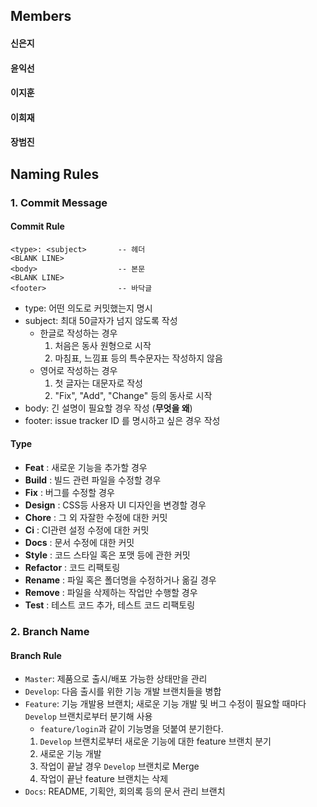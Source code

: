 ## Members 
#### 신은지
#### 윤익선
#### 이지훈
#### 이희재
#### 장범진


## Naming Rules
### 1. Commit Message
#### Commit Rule
```
<type>: <subject>       -- 헤더
<BLANK LINE>
<body>                  -- 본문
<BLANK LINE>
<footer>                -- 바닥글
```
* type: 어떤 의도로 커밋했는지 명시
* subject: 최대 50글자가 넘지 않도록 작성
    * 한글로 작성하는 경우
        1. 처음은 동사 원형으로 시작
        2. 마침표, 느낌표 등의 특수문자는 작성하지 않음
    * 영어로 작성하는 경우
        1. 첫 글자는 대문자로 작성
        2. "Fix", "Add", "Change" 등의 동사로 시작
* body: 긴 설명이 필요할 경우 작성 (**무엇을 왜**)
* footer: issue tracker ID 를 명시하고 싶은 경우 작성

#### Type
* **Feat** : 새로운 기능을 추가할 경우
* **Build** : 빌드 관련 파일을 수정할 경우
* **Fix** : 버그를 수정할 경우
* **Design** : CSS등 사용자 UI 디자인을 변경할 경우
* **Chore** : 그 외 자잘한 수정에 대한 커밋
* **Ci** : CI관련 설정 수정에 대한 커밋
* **Docs** : 문서 수정에 대한 커밋
* **Style** : 코드 스타일 혹은 포맷 등에 관한 커밋
* **Refactor** : 코드 리팩토링
* **Rename** : 파일 혹은 폴더명을 수정하거나 옮길 경우
* **Remove** : 파일을 삭제하는 작업만 수행할 경우
* **Test** : 테스트 코드 추가, 테스트 코드 리팩토링


### 2. Branch Name
#### Branch Rule
* `Master`: 제품으로 출시/배포 가능한 상태만을 관리
* `Develop`: 다음 출시를 위한 기능 개발 브랜치들을 병합
* `Feature`: 기능 개발용 브랜치; 새로운 기능 개발 및 버그 수정이 필요할 때마다 `Develop` 브랜치로부터 분기해 사용
    * `feature/login`과 같이 기능명을 덧붙여 분기한다.
    1. `Develop` 브랜치로부터 새로운 기능에 대한 feature 브랜치 분기
    2. 새로운 기능 개발
    3. 작업이 끝날 경우 `Develop` 브랜치로 Merge
    4. 작업이 끝난 feature 브랜치는 삭제
* `Docs`: README, 기획안, 회의록 등의 문서 관리 브랜치
